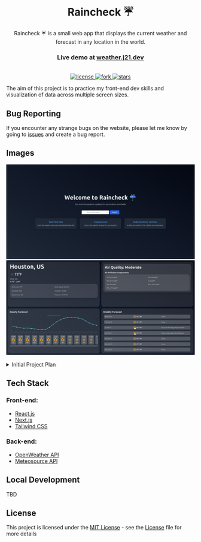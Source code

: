 <div align="center">
<h1>Raincheck ☔</h1>
</a>
Raincheck ☔ is a small web app that displays the current weather and forecast in any location in the world.
<br />

### Live demo at [weather.j21.dev](https://weather.j21.dev)
<br />

 <a href="https://github.com/Jeydin21/Raincheck/blob/main/LICENSE.md">
    <img src="https://img.shields.io/github/license/Jeydin21/Raincheck" alt="license"/>
  </a>
  <a href="https://github.com/Jeydin21/Raincheck/fork">
    <img src="https://img.shields.io/github/forks/Jeydin21/Raincheck?style=social" alt="fork"/>
  </a>
  <a href="https://github.com/Jeydin21/Raincheck/stargazers">
    <img src="https://img.shields.io/github/stars/Jeydin21/Raincheck?style=social" alt="stars"/>
  </a>

</p>
</div>
The aim of this project is to practice my front-end dev skills and visualization of data across multiple screen sizes.

## Bug Reporting
If you encounter any strange bugs on the website, please let me know by going to [issues](https://github.com/Jeydin21/Raincheck/issues/) and create a bug report.

## Images
![](./public/assets/home.png)
![](./public/assets/example.png)

<details>
<summary>Initial Project Plan</summary>
<div align="center">

![](./public/assets/layout.png)

</div>
</details>

## Tech Stack
### Front-end:
- [React.js](https://react.dev/)
- [Next.js](https://nextjs.org/)
- [Tailwind CSS](https://tailwindcss.com/)
### Back-end:
- [OpenWeather API](https://openweathermap.org/api/)
- [Meteosource API](https://www.meteosource.com/)

## Local Development
TBD

## License
This project is licensed under the [MIT License](https://opensource.org/license/mit) - see the [License](https://github.com/Jeydin21/Raincheck/blob/main/LICENSE) file for more details